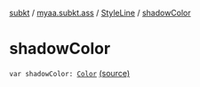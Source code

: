 [subkt](../../index.md) / [myaa.subkt.ass](../index.md) / [StyleLine](index.md) / [shadowColor](./shadow-color.md)

# shadowColor

`var shadowColor: `[`Color`](https://docs.oracle.com/javase/9/docs/api/java/awt/Color.html) [(source)](https://github.com/Myaamori/SubKt/blob/0.1.19/src/main/kotlin/myaa/subkt/ass/parser.kt#L548)